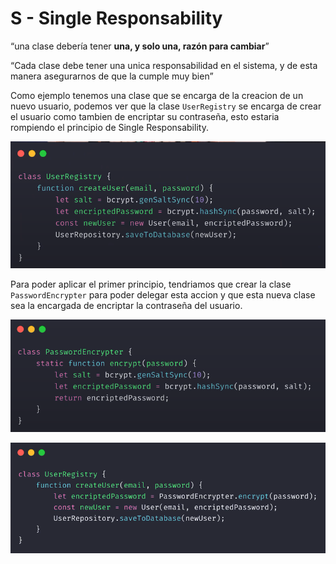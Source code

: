 # S - Single Responsability

“una clase debería tener **una, y solo una, razón para cambiar**”

“Cada clase debe tener una unica responsabilidad en el sistema, y de esta manera asegurarnos de que la cumple muy bien”

Como ejemplo tenemos una clase que se encarga de la creacion de un nuevo usuario, podemos ver que la clase `UserRegistry` se encarga de crear el usuario como tambien de encriptar su contraseña, esto estaria rompiendo el principio de Single Responsability.

![Untitled](https://github.com/barbosalucas278/principios-SOLID/blob/main/assets/images/Untitled.png)

Para poder aplicar el primer principio, tendriamos que crear la clase `PasswordEncrypter`  para poder delegar esta accion y que esta nueva clase sea la encargada de encriptar la contraseña del usuario.

![Untitled](https://github.com/barbosalucas278/principios-SOLID/blob/main/assets/images/Untitled%201.png)

![Untitled](https://github.com/barbosalucas278/principios-SOLID/blob/main/assets/images/Untitled%202.png)
